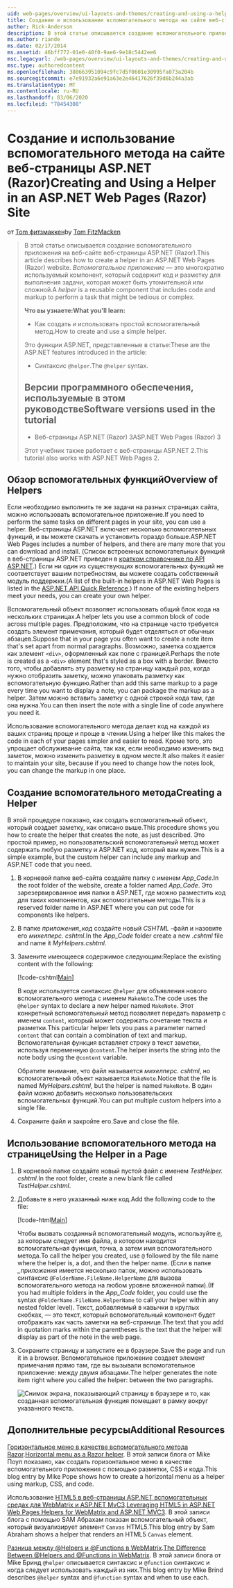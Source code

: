 ```yaml
---
uid: web-pages/overview/ui-layouts-and-themes/creating-and-using-a-helper-in-an-aspnet-web-pages-site
title: Создание и использование вспомогательного метода на сайте веб-страницы ASP.NET (Razor) | Документация Майкрософт
author: Rick-Anderson
description: В этой статье описывается создание вспомогательного приложения на веб-сайте веб-страницы ASP.NET (Razor). Вспомогательный объект — это многократно используемый компонент, который содержит код и разметку для производительности...
ms.author: riande
ms.date: 02/17/2014
ms.assetid: 46bff772-01e0-40f0-9ae6-9e18c5442ee6
msc.legacyurl: /web-pages/overview/ui-layouts-and-themes/creating-and-using-a-helper-in-an-aspnet-web-pages-site
msc.type: authoredcontent
ms.openlocfilehash: 380663951094c9fc7d5f0601e30995fa073a204b
ms.sourcegitcommit: e7e91932a6e91a63e2e46417626f39d6b244a3ab
ms.translationtype: MT
ms.contentlocale: ru-RU
ms.lasthandoff: 03/06/2020
ms.locfileid: "78454308"
---
```

# <a name="creating-and-using-a-helper-in-an-aspnet-web-pages-razor-site"></a><span data-ttu-id="9cbb0-104">Создание и использование вспомогательного метода на сайте веб-страницы ASP.NET (Razor)</span><span class="sxs-lookup"><span data-stu-id="9cbb0-104">Creating and Using a Helper in an ASP.NET Web Pages (Razor) Site</span></span>

<span data-ttu-id="9cbb0-105">от [Tom фитзмаккен](https://github.com/tfitzmac)</span><span class="sxs-lookup"><span data-stu-id="9cbb0-105">by [Tom FitzMacken](https://github.com/tfitzmac)</span></span>

> <span data-ttu-id="9cbb0-106">В этой статье описывается создание вспомогательного приложения на веб-сайте веб-страницы ASP.NET (Razor).</span><span class="sxs-lookup"><span data-stu-id="9cbb0-106">This article describes how to create a helper in an ASP.NET Web Pages (Razor) website.</span></span> <span data-ttu-id="9cbb0-107">*Вспомогательное приложение* — это многократно используемый компонент, который содержит код и разметку для выполнения задачи, которая может быть утомительной или сложной.</span><span class="sxs-lookup"><span data-stu-id="9cbb0-107">A *helper* is a reusable component that includes code and markup to perform a task that might be tedious or complex.</span></span>
> 
> <span data-ttu-id="9cbb0-108">**Что вы узнаете:**</span><span class="sxs-lookup"><span data-stu-id="9cbb0-108">**What you'll learn:**</span></span> 
> 
> - <span data-ttu-id="9cbb0-109">Как создать и использовать простой вспомогательный метод.</span><span class="sxs-lookup"><span data-stu-id="9cbb0-109">How to create and use a simple helper.</span></span>
> 
> <span data-ttu-id="9cbb0-110">Это функции ASP.NET, представленные в статье:</span><span class="sxs-lookup"><span data-stu-id="9cbb0-110">These are the ASP.NET features introduced in the article:</span></span>
> 
> - <span data-ttu-id="9cbb0-111">Синтаксис `@helper`.</span><span class="sxs-lookup"><span data-stu-id="9cbb0-111">The `@helper` syntax.</span></span>
>   
> 
> ## <a name="software-versions-used-in-the-tutorial"></a><span data-ttu-id="9cbb0-112">Версии программного обеспечения, используемые в этом руководстве</span><span class="sxs-lookup"><span data-stu-id="9cbb0-112">Software versions used in the tutorial</span></span>
> 
> 
> - <span data-ttu-id="9cbb0-113">Веб-страницы ASP.NET (Razor) 3</span><span class="sxs-lookup"><span data-stu-id="9cbb0-113">ASP.NET Web Pages (Razor) 3</span></span>
>   
> 
> <span data-ttu-id="9cbb0-114">Этот учебник также работает с веб-страницы ASP.NET 2.</span><span class="sxs-lookup"><span data-stu-id="9cbb0-114">This tutorial also works with ASP.NET Web Pages 2.</span></span>

## <a name="overview-of-helpers"></a><span data-ttu-id="9cbb0-115">Обзор вспомогательных функций</span><span class="sxs-lookup"><span data-stu-id="9cbb0-115">Overview of Helpers</span></span>

<span data-ttu-id="9cbb0-116">Если необходимо выполнить те же задачи на разных страницах сайта, можно использовать вспомогательное приложение.</span><span class="sxs-lookup"><span data-stu-id="9cbb0-116">If you need to perform the same tasks on different pages in your site, you can use a helper.</span></span> <span data-ttu-id="9cbb0-117">Веб-страницы ASP.NET включает несколько вспомогательных функций, и вы можете скачать и установить гораздо больше.</span><span class="sxs-lookup"><span data-stu-id="9cbb0-117">ASP.NET Web Pages includes a number of helpers, and there are many more that you can download and install.</span></span> <span data-ttu-id="9cbb0-118">(Список встроенных вспомогательных функций в веб-страницы ASP.NET приведен в [кратком справочнике по API ASP.NET](https://go.microsoft.com/fwlink/?LinkId=202907).) Если ни один из существующих вспомогательных функций не соответствует вашим потребностям, вы можете создать собственный модуль поддержки.</span><span class="sxs-lookup"><span data-stu-id="9cbb0-118">(A list of the built-in helpers in ASP.NET Web Pages is listed in the [ASP.NET API Quick Reference](https://go.microsoft.com/fwlink/?LinkId=202907).) If none of the existing helpers meet your needs, you can create your own helper.</span></span>

<span data-ttu-id="9cbb0-119">Вспомогательный объект позволяет использовать общий блок кода на нескольких страницах.</span><span class="sxs-lookup"><span data-stu-id="9cbb0-119">A helper lets you use a common block of code across multiple pages.</span></span> <span data-ttu-id="9cbb0-120">Предположим, что на странице часто требуется создать элемент примечания, который будет отделяться от обычных абзацев.</span><span class="sxs-lookup"><span data-stu-id="9cbb0-120">Suppose that in your page you often want to create a note item that's set apart from normal paragraphs.</span></span> <span data-ttu-id="9cbb0-121">Возможно, заметка создается как элемент `<div>`, оформленный как поле с границей.</span><span class="sxs-lookup"><span data-stu-id="9cbb0-121">Perhaps the note is created as a `<div>` element that's styled as a box with a border.</span></span> <span data-ttu-id="9cbb0-122">Вместо того, чтобы добавлять эту разметку на страницу каждый раз, когда нужно отобразить заметку, можно упаковать разметку как вспомогательную функцию.</span><span class="sxs-lookup"><span data-stu-id="9cbb0-122">Rather than add this same markup to a page every time you want to display a note, you can package the markup as a helper.</span></span> <span data-ttu-id="9cbb0-123">Затем можно вставить заметку с одной строкой кода там, где она нужна.</span><span class="sxs-lookup"><span data-stu-id="9cbb0-123">You can then insert the note with a single line of code anywhere you need it.</span></span>

<span data-ttu-id="9cbb0-124">Использование вспомогательного метода делает код на каждой из ваших страниц проще и проще в чтении.</span><span class="sxs-lookup"><span data-stu-id="9cbb0-124">Using a helper like this makes the code in each of your pages simpler and easier to read.</span></span> <span data-ttu-id="9cbb0-125">Кроме того, это упрощает обслуживание сайта, так как, если необходимо изменить вид заметок, можно изменить разметку в одном месте.</span><span class="sxs-lookup"><span data-stu-id="9cbb0-125">It also makes it easier to maintain your site, because if you need to change how the notes look, you can change the markup in one place.</span></span>

## <a name="creating-a-helper"></a><span data-ttu-id="9cbb0-126">Создание вспомогательного метода</span><span class="sxs-lookup"><span data-stu-id="9cbb0-126">Creating a Helper</span></span>

<span data-ttu-id="9cbb0-127">В этой процедуре показано, как создать вспомогательный объект, который создает заметку, как описано выше.</span><span class="sxs-lookup"><span data-stu-id="9cbb0-127">This procedure shows you how to create the helper that creates the note, as just described.</span></span> <span data-ttu-id="9cbb0-128">Это простой пример, но пользовательский вспомогательный метод может содержать любую разметку и ASP.NET код, который вам нужен.</span><span class="sxs-lookup"><span data-stu-id="9cbb0-128">This is a simple example, but the custom helper can include any markup and ASP.NET code that you need.</span></span>

1. <span data-ttu-id="9cbb0-129">В корневой папке веб-сайта создайте папку с именем *App\_Code*.</span><span class="sxs-lookup"><span data-stu-id="9cbb0-129">In the root folder of the website, create a folder named *App\_Code*.</span></span> <span data-ttu-id="9cbb0-130">Это зарезервированное имя папки в ASP.NET, где можно разместить код для таких компонентов, как вспомогательные методы.</span><span class="sxs-lookup"><span data-stu-id="9cbb0-130">This is a reserved folder name in ASP.NET where you can put code for components like helpers.</span></span>
2. <span data-ttu-id="9cbb0-131">В папке *приложения\_код* создайте новый *CSHTML* -файл и назовите его *михелперс. cshtml*.</span><span class="sxs-lookup"><span data-stu-id="9cbb0-131">In the *App\_Code* folder create a new *.cshtml* file and name it *MyHelpers.cshtml*.</span></span>
3. <span data-ttu-id="9cbb0-132">Замените имеющееся содержимое следующим:</span><span class="sxs-lookup"><span data-stu-id="9cbb0-132">Replace the existing content with the following:</span></span>

    [!code-cshtml[Main](creating-and-using-a-helper-in-an-aspnet-web-pages-site/samples/sample1.cshtml)]

    <span data-ttu-id="9cbb0-133">В коде используется синтаксис `@helper` для объявления нового вспомогательного метода с именем `MakeNote`.</span><span class="sxs-lookup"><span data-stu-id="9cbb0-133">The code uses the `@helper` syntax to declare a new helper named `MakeNote`.</span></span> <span data-ttu-id="9cbb0-134">Этот конкретный вспомогательный метод позволяет передать параметр с именем `content`, который может содержать сочетание текста и разметки.</span><span class="sxs-lookup"><span data-stu-id="9cbb0-134">This particular helper lets you pass a parameter named `content` that can contain a combination of text and markup.</span></span> <span data-ttu-id="9cbb0-135">Вспомогательная функция вставляет строку в текст заметки, используя переменную `@content`.</span><span class="sxs-lookup"><span data-stu-id="9cbb0-135">The helper inserts the string into the note body using the `@content` variable.</span></span>

    <span data-ttu-id="9cbb0-136">Обратите внимание, что файл называется *михелперс. cshtml*, но вспомогательный объект называется `MakeNote`.</span><span class="sxs-lookup"><span data-stu-id="9cbb0-136">Notice that the file is named *MyHelpers.cshtml*, but the helper is named `MakeNote`.</span></span> <span data-ttu-id="9cbb0-137">В один файл можно добавить несколько пользовательских вспомогательных функций.</span><span class="sxs-lookup"><span data-stu-id="9cbb0-137">You can put multiple custom helpers into a single file.</span></span>
4. <span data-ttu-id="9cbb0-138">Сохраните файл и закройте его.</span><span class="sxs-lookup"><span data-stu-id="9cbb0-138">Save and close the file.</span></span>

## <a name="using-the-helper-in-a-page"></a><span data-ttu-id="9cbb0-139">Использование вспомогательного метода на странице</span><span class="sxs-lookup"><span data-stu-id="9cbb0-139">Using the Helper in a Page</span></span>

1. <span data-ttu-id="9cbb0-140">В корневой папке создайте новый пустой файл с именем *TestHelper. cshtml*.</span><span class="sxs-lookup"><span data-stu-id="9cbb0-140">In the root folder, create a new blank file called *TestHelper.cshtml*.</span></span>
2. <span data-ttu-id="9cbb0-141">Добавьте в него указанный ниже код.</span><span class="sxs-lookup"><span data-stu-id="9cbb0-141">Add the following code to the file:</span></span>

    [!code-html[Main](creating-and-using-a-helper-in-an-aspnet-web-pages-site/samples/sample2.html)]

    <span data-ttu-id="9cbb0-142">Чтобы вызвать созданный вспомогательный модуль, используйте `@`, за которым следует имя файла, в котором находится вспомогательная функция, точка, а затем имя вспомогательного метода.</span><span class="sxs-lookup"><span data-stu-id="9cbb0-142">To call the helper you created, use `@` followed by the file name where the helper is, a dot, and then the helper name.</span></span> <span data-ttu-id="9cbb0-143">(Если в папке *\_приложения* имеется несколько папок, можно использовать синтаксис `@FolderName.FileName.HelperName` для вызова вспомогательного метода на любом уровне вложенной папки).</span><span class="sxs-lookup"><span data-stu-id="9cbb0-143">(If you had multiple folders in the *App\_Code* folder, you could use the syntax `@FolderName.FileName.HelperName` to call your helper within any nested folder level).</span></span> <span data-ttu-id="9cbb0-144">Текст, добавляемый в кавычки в круглых скобках, — это текст, который вспомогательный компонент будет отображать как часть заметки на веб-странице.</span><span class="sxs-lookup"><span data-stu-id="9cbb0-144">The text that you add in quotation marks within the parentheses is the text that the helper will display as part of the note in the web page.</span></span>
3. <span data-ttu-id="9cbb0-145">Сохраните страницу и запустите ее в браузере.</span><span class="sxs-lookup"><span data-stu-id="9cbb0-145">Save the page and run it in a browser.</span></span> <span data-ttu-id="9cbb0-146">Вспомогательное приложение создает элемент примечания прямо там, где вы вызывали вспомогательное приложение: между двумя абзацами.</span><span class="sxs-lookup"><span data-stu-id="9cbb0-146">The helper generates the note item right where you called the helper: between the two paragraphs.</span></span>

    ![Снимок экрана, показывающий страницу в браузере и то, как созданная вспомогательная функция помещает в рамку вокруг указанного текста.](creating-and-using-a-helper-in-an-aspnet-web-pages-site/_static/image1.png)

## <a name="additional-resources"></a><span data-ttu-id="9cbb0-148">Дополнительные ресурсы</span><span class="sxs-lookup"><span data-stu-id="9cbb0-148">Additional Resources</span></span>

<span data-ttu-id="9cbb0-149">[Горизонтальное меню в качестве вспомогательного метода Razor](http://mikepope.com/blog/DisplayBlog.aspx?permalink=2341).</span><span class="sxs-lookup"><span data-stu-id="9cbb0-149">[Horizontal menu as a Razor helper](http://mikepope.com/blog/DisplayBlog.aspx?permalink=2341).</span></span> <span data-ttu-id="9cbb0-150">В этой записи блога от Mike Поуп показано, как создать горизонтальное меню в качестве вспомогательного приложения с помощью разметки, CSS и кода.</span><span class="sxs-lookup"><span data-stu-id="9cbb0-150">This blog entry by Mike Pope shows how to create a horizontal menu as a helper using markup, CSS, and code.</span></span>

<span data-ttu-id="9cbb0-151">Использование [HTML5 в веб-страницы ASP.NET вспомогательных средах для WebMatrix и ASP.NET MvC3](http://geekswithblogs.net/wildturtle/archive/2010/11/08/html5-in-asp.net-web-pages-helpers-for-webmatrix-and_aspnet_mvc3.aspx).</span><span class="sxs-lookup"><span data-stu-id="9cbb0-151">[Leveraging HTML5 in ASP.NET Web Pages Helpers for WebMatrix and ASP.NET MVC3](http://geekswithblogs.net/wildturtle/archive/2010/11/08/html5-in-asp.net-web-pages-helpers-for-webmatrix-and_aspnet_mvc3.aspx).</span></span> <span data-ttu-id="9cbb0-152">В этой записи блога с помощью SAM Абрахам показан вспомогательный объект, который визуализирует элемент `Canvas` HTML5.</span><span class="sxs-lookup"><span data-stu-id="9cbb0-152">This blog entry by Sam Abraham shows a helper that renders an HTML5 `Canvas` element.</span></span>

<span data-ttu-id="9cbb0-153">[Разница между @Helpers и @Functions в WebMatrix](http://www.mikesdotnetting.com/Article/173/The-Difference-Between-@Helpers-and-@Functions-In-WebMatrix).</span><span class="sxs-lookup"><span data-stu-id="9cbb0-153">[The Difference Between @Helpers and @Functions in WebMatrix](http://www.mikesdotnetting.com/Article/173/The-Difference-Between-@Helpers-and-@Functions-In-WebMatrix).</span></span> <span data-ttu-id="9cbb0-154">В этой записи блога от Mike Бринд `@helper` описывается синтаксис и `@function` синтаксис и когда следует использовать каждый из них.</span><span class="sxs-lookup"><span data-stu-id="9cbb0-154">This blog entry by Mike Brind describes `@helper` syntax and `@function` syntax and when to use each.</span></span>
